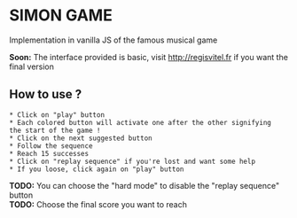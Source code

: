 # SIMON GAME

Implementation in vanilla JS of the famous musical game  

__Soon:__ The interface provided is basic, visit http://regisvitel.fr if you want the final version

## How to use ?
    * Click on "play" button
    * Each colored button will activate one after the other signifying  
    the start of the game !
    * Click on the next suggested button
    * Follow the sequence
    * Reach 15 successes
    * Click on "replay sequence" if you're lost and want some help
    * If you loose, click again on "play" button


__TODO:__ You can choose the "hard mode" to disable the "replay sequence" button  
__TODO:__ Choose the final score you want to reach